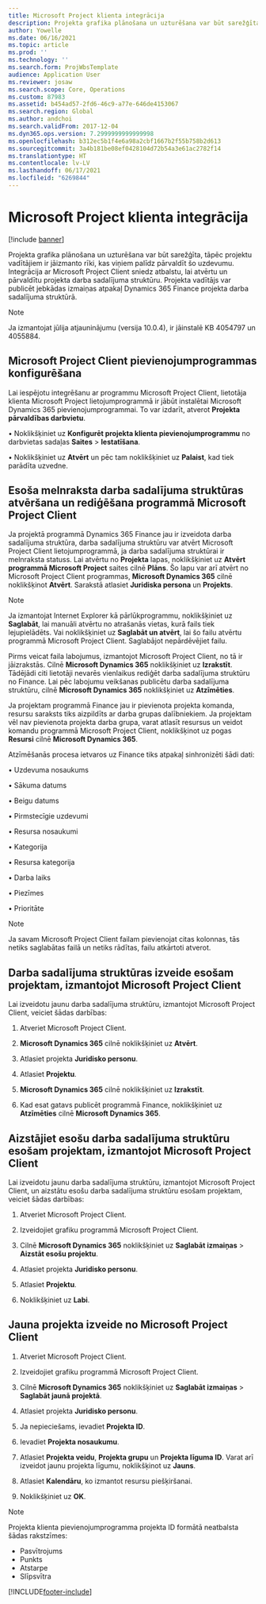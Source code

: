 ```yaml
---
title: Microsoft Project klienta integrācija
description: Projekta grafika plānošana un uzturēšana var būt sarežģīta, tāpēc projektu vadītājiem ir jāizmanto rīki, kas viņiem palīdz pārvaldīt šo uzdevumu. Integrācija ar Microsoft Project Client sniedz atbalstu, lai atvērtu un pārvaldītu projekta darba sadalījuma struktūru.
author: Yowelle
ms.date: 06/16/2021
ms.topic: article
ms.prod: ''
ms.technology: ''
ms.search.form: ProjWbsTemplate
audience: Application User
ms.reviewer: josaw
ms.search.scope: Core, Operations
ms.custom: 87983
ms.assetid: b454ad57-2fd6-46c9-a77e-646de4153067
ms.search.region: Global
ms.author: andchoi
ms.search.validFrom: 2017-12-04
ms.dyn365.ops.version: 7.2999999999999998
ms.openlocfilehash: b312ec5b1f4e6a98a2cbf1667b2f55b758b2d613
ms.sourcegitcommit: 3a4b181be08ef0428104d72b54a3e61ac2782f14
ms.translationtype: HT
ms.contentlocale: lv-LV
ms.lasthandoff: 06/17/2021
ms.locfileid: "6269844"
---
```

# <a name="microsoft-project-client-integration"></a>Microsoft Project klienta integrācija

[!include [banner](../includes/banner.md)]

Projekta grafika plānošana un uzturēšana var būt sarežģīta, tāpēc projektu vadītājiem ir jāizmanto rīki, kas viņiem palīdz pārvaldīt šo uzdevumu. Integrācija ar Microsoft Project Client sniedz atbalstu, lai atvērtu un pārvaldītu projekta darba sadalījuma struktūru. Projekta vadītājs var publicēt jebkādas izmaiņas atpakaļ Dynamics 365 Finance projekta darba sadalījuma struktūrā.

> [!NOTE]
> Ja izmantojat jūlija atjauninājumu (versija 10.0.4), ir jāinstalē KB 4054797 un 4055884.

## <a name="configure-the-microsoft-project-client-add-in"></a>Microsoft Project Client pievienojumprogrammas konfigurēšana
Lai iespējotu integrēšanu ar programmu Microsoft Project Client, lietotāja klienta Microsoft Project lietojumprogrammā ir jābūt instalētai Microsoft Dynamics 365 pievienojumprogrammai. To var izdarīt, atverot **Projekta pārvaldības darbvietu**.

•  Noklikšķiniet uz **Konfigurēt projekta klienta pievienojumprogrammu** no darbvietas sadaļas **Saites** > **Iestatīšana**.

•  Noklikšķiniet uz **Atvērt** un pēc tam noklikšķiniet uz **Palaist**, kad tiek parādīta uzvedne.

## <a name="open-and-edit-an-existing-draft-work-breakdown-structure-in-microsoft-project-client"></a>Esoša melnraksta darba sadalījuma struktūras atvēršana un rediģēšana programmā Microsoft Project Client
Ja projektā programmā Dynamics 365 Finance jau ir izveidota darba sadalījuma struktūra, darba sadalījuma struktūru var atvērt Microsoft Project Client lietojumprogrammā, ja darba sadalījuma struktūrai ir melnraksta statuss. Lai atvērtu no **Projekta** lapas, noklikšķiniet uz **Atvērt programmā Microsoft Project** saites cilnē **Plāns**. Šo lapu var arī atvērt no Microsoft Project Client programmas, **Microsoft Dynamics 365** cilnē noklikšķinot **Atvērt**. Sarakstā atlasiet **Juridiska persona** un **Projekts**.

> [!NOTE]
> Ja izmantojat Internet Explorer kā pārlūkprogrammu, noklikšķiniet uz **Saglabāt**, lai manuāli atvērtu no atrašanās vietas, kurā fails tiek lejupielādēts. Vai noklikšķiniet uz **Saglabāt un atvērt**, lai šo failu atvērtu programmā Microsoft Project Client. Saglabājot nepārdēvējiet failu.

Pirms veicat faila labojumus, izmantojot Microsoft Project Client, no tā ir jāizrakstās. Cilnē  **Microsoft Dynamics 365** noklikšķiniet uz **Izrakstīt**. Tādējādi citi lietotāji nevarēs vienlaikus rediģēt darba sadalījuma struktūru no Finance. Lai pēc labojumu veikšanas publicētu darba sadalījuma struktūru, cilnē **Microsoft Dynamics 365** noklikšķiniet uz **Atzīmēties**.

Ja projektam programmā Finance jau ir pievienota projekta komanda, resursu saraksts tiks aizpildīts ar darba grupas dalībniekiem. Ja projektam vēl nav pievienota projekta darba grupa, varat atlasīt resursus un veidot komandu programmā Microsoft Project Client, noklikšķinot uz pogas **Resursi** cilnē **Microsoft Dynamics 365**. 

Atzīmēšanās procesa ietvaros uz Finance tiks atpakaļ sinhronizēti šādi dati:

•   Uzdevuma nosaukums

•   Sākuma datums

•   Beigu datums

•   Pirmstecīgie uzdevumi

•   Resursa nosaukumi

•   Kategorija

•   Resursa kategorija

•   Darba laiks

•   Piezīmes

•   Prioritāte

> [!NOTE]
> Ja savam Microsoft Project Client failam pievienojat citas kolonnas, tās netiks saglabātas failā un netiks rādītas, failu atkārtoti atverot.

## <a name="create-the-work-breakdown-structure-for-an-existing-project-using-microsoft-project-client"></a>Darba sadalījuma struktūras izveide esošam projektam, izmantojot Microsoft Project Client
Lai izveidotu jaunu darba sadalījuma struktūru, izmantojot Microsoft Project Client, veiciet šādas darbības:


1.  Atveriet Microsoft Project Client.

2.  **Microsoft Dynamics 365** cilnē noklikšķiniet uz **Atvērt**.

3.  Atlasiet projekta **Juridisko personu**.

4.  Atlasiet **Projektu**.

5.  **Microsoft Dynamics 365** cilnē noklikšķiniet uz **Izrakstīt**.

6.  Kad esat gatavs publicēt programmā Finance, noklikšķiniet uz **Atzīmēties** cilnē **Microsoft Dynamics 365**.

## <a name="replace-the-existing-work-breakdown-structure-for-an-existing-project-using-microsoft-project-client"></a>Aizstājiet esošu darba sadalījuma struktūru esošam projektam, izmantojot Microsoft Project Client
Lai izveidotu jaunu darba sadalījuma struktūru, izmantojot Microsoft Project Client, un aizstātu esošu darba sadalījuma struktūru esošam projektam, veiciet šādas darbības:

1.  Atveriet Microsoft Project Client.

2.  Izveidojiet grafiku programmā Microsoft Project Client.

3.  Cilnē **Microsoft Dynamics 365** noklikšķiniet uz **Saglabāt izmaiņas** > **Aizstāt esošu projektu**.

4.  Atlasiet projekta **Juridisko personu**.

5.  Atlasiet **Projektu**.

6.  Noklikšķiniet uz **Labi**.

## <a name="create-a-new-project-from-within-microsoft-project-client"></a>Jauna projekta izveide no Microsoft Project Client


1.  Atveriet Microsoft Project Client.

2.  Izveidojiet grafiku programmā Microsoft Project Client.

3.  Cilnē **Microsoft Dynamics 365** noklikšķiniet uz **Saglabāt izmaiņas** > **Saglabāt jaunā projektā**.

4.  Atlasiet projekta **Juridisko personu**.

5.  Ja nepieciešams, ievadiet **Projekta ID**.

6.  Ievadiet **Projekta nosaukumu**.

7.  Atlasiet **Projekta veidu**, **Projekta grupu** un **Projekta līguma ID**. Varat arī izveidot jaunu projekta līgumu, noklikšķinot uz **Jauns**.

8.  Atlasiet **Kalendāru**, ko izmantot resursu piešķiršanai.

11. Noklikšķiniet uz **OK**.

> [!NOTE]
> Projekta klienta pievienojumprogramma projekta ID formātā neatbalsta šādas rakstzīmes:
> 
>   - Pasvītrojums
>   - Punkts
>   - Atstarpe
>   - Slīpsvītra

[!INCLUDE[footer-include](../includes/footer-banner.md)]
